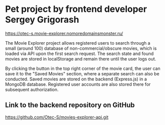 # Pet project by frontend developer Sergey Grigorash

https://otec-s.movie-explorer.nomoredomainsmonster.ru/

The Movie Explorer project allows registered users to search through a small (around 100) database of non-commercial/obscure movies, which is loaded via API upon the first search request. The search state and found movies are stored in localStorage and remain there until the user logs out.

By clicking the button in the top right corner of the movie card, the user can save it to the "Saved Movies" section, where a separate search can also be conducted.
Saved movies are stored on the backend (Express.js) in a MongoDB database. Registered user accounts are also stored there for subsequent authorization.

## Link to the backend repository on GitHub

https://github.com/Otec-S/movies-explorer-api.git
